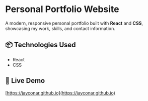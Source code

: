 # Personal Portfolio Website

A modern, responsive personal portfolio built with **React** and **CSS**, showcasing my work, skills, and contact information.

## 📦 Technologies Used

- React
- CSS

## 🔗 Live Demo

[https://jayconar.github.io](https://jayconar.github.io)
